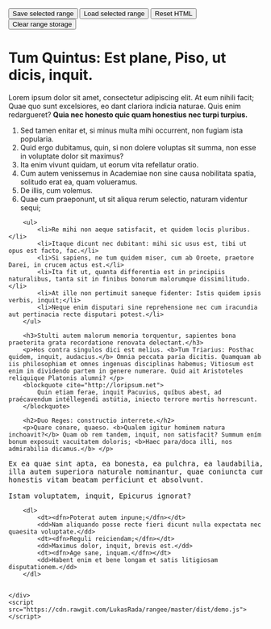 <html xmlns="http://www.w3.org/1999/xhtml">
<head>
    <title></title>
</head>
<body>
    <div>
        <button id="save">Save selected range</button>
        <button id="load">Load selected range</button>
        <button id="reset">Reset HTML</button>
        <button id="clear">Clear range storage</button>
    </div>
    <div id="demo">
        <h1>Tum Quintus: Est plane, Piso, ut dicis, inquit.</h1>
        <p>Lorem ipsum dolor sit amet, consectetur adipiscing elit. At eum nihili facit; Quae quo sunt excelsiores, eo dant clariora indicia naturae. Quis enim redargueret? <b>Quia nec honesto quic quam honestius nec turpi turpius.</b> </p>
        <ol>
            <li>Sed tamen enitar et, si minus multa mihi occurrent, non fugiam ista popularia.</li>
            <li>Quid ergo dubitamus, quin, si non dolere voluptas sit summa, non esse in voluptate dolor sit maximus?</li>
            <li>Ita enim vivunt quidam, ut eorum vita refellatur oratio.</li>
            <li>Cum autem venissemus in Academiae non sine causa nobilitata spatia, solitudo erat ea, quam volueramus.</li>
            <li>De illis, cum volemus.</li>
            <li>Quae cum praeponunt, ut sit aliqua rerum selectio, naturam videntur sequi;</li>
        </ol>

        <ul>
            <li>Re mihi non aeque satisfacit, et quidem locis pluribus.</li>
            <li>Itaque dicunt nec dubitant: mihi sic usus est, tibi ut opus est facto, fac.</li>
            <li>Si sapiens, ne tum quidem miser, cum ab Oroete, praetore Darei, in crucem actus est.</li>
            <li>Ita fit ut, quanta differentia est in principiis naturalibus, tanta sit in finibus bonorum malorumque dissimilitudo.</li>
            <li>At ille non pertimuit saneque fidenter: Istis quidem ipsis verbis, inquit;</li>
            <li>Neque enim disputari sine reprehensione nec cum iracundia aut pertinacia recte disputari potest.</li>
        </ul>

        <h3>Stulti autem malorum memoria torquentur, sapientes bona praeterita grata recordatione renovata delectant.</h3>
        <p>Hos contra singulos dici est melius. <b>Tum Triarius: Posthac quidem, inquit, audacius.</b> Omnia peccata paria dicitis. Quamquam ab iis philosophiam et omnes ingenuas disciplinas habemus; Vitiosum est enim in dividendo partem in genere numerare. Quid ait Aristoteles reliquique Platonis alumni? </p>
        <blockquote cite="http://loripsum.net">
            Quin etiam ferae, inquit Pacuvius, quíbus abest, ad praécavendum intéllegendi astútia, iniecto terrore mortis horrescunt.
        </blockquote>

        <h2>Duo Reges: constructio interrete.</h2>
        <p>Quare conare, quaeso. <b>Qualem igitur hominem natura inchoavit?</b> Quam ob rem tandem, inquit, non satisfacit? Summum ením bonum exposuit vacuitatem doloris; <b>Haec para/doca illi, nos admirabilia dicamus.</b> </p>
<pre>Ex ea quae sint apta, ea bonesta, ea pulchra, ea laudabilia,
illa autem superiora naturale nominantur, quae coniuncta cum
honestis vitam beatam perficiunt et absolvunt.

Istam voluptatem, inquit, Epicurus ignorat?
</pre>

        <dl>
            <dt><dfn>Poterat autem inpune;</dfn></dt>
            <dd>Nam aliquando posse recte fieri dicunt nulla expectata nec quaesita voluptate.</dd>
            <dt><dfn>Reguli reiciendam;</dfn></dt>
            <dd>Maximus dolor, inquit, brevis est.</dd>
            <dt><dfn>Age sane, inquam.</dfn></dt>
            <dd>Habent enim et bene longam et satis litigiosam disputationem.</dd>
        </dl>


    </div>
    <script src="https://cdn.rawgit.com/LukasRada/rangee/master/dist/demo.js"></script>
</body>
</html>
